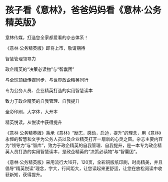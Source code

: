 # 孩子看《意林》，爸爸妈妈看《意林·公务精英版》

意林传媒，打造您全家都爱看的杂志体系！

《意林·公务精英版》即将上市，敬请期待

智慧管理领导力

政企精英的“决策必读物”与“智囊团”

与全球顶级传媒同步，与世界政企精英同行

专为公务人员、企业精英打造的实用智慧读本

致力于政企精英的自我管理、自我提升

全彩印刷，大字体，大开本

精英悦读，从悦读中获得提升

《意林·公务精英版》秉承《意林》“励志，感动，启迪，提升”的理念，用《意林》永恒的智慧和文字为公务人员以及企业精英打开一扇新的心灵之窗。杂志主要内容为“领导力”与“智库”，致力于政企精英的自我管理、自我提升，是一本专为政企精英人员打造的实用智慧读本，是政企精英的“决策必读物”与“智囊团”。

《意林·公务精英版》采用流行大16开，120页，全彩铜版纸印刷，时尚精美，并且倡导“精英悦读”理念，字大，行间距大，让您读起来更舒适，让您在放松阅读中收获新知，获得提升。